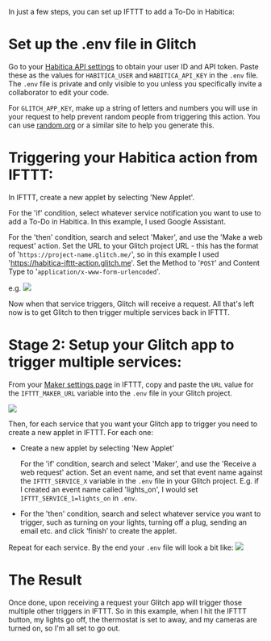 In just a few steps, you can set up IFTTT to add a To-Do in Habitica:

# Set up the .env file in Glitch

Go to your [Habitica API settings](https://habitica.com/#/options/settings/api) to obtain your user ID and API token. Paste these as the values for `HABITICA_USER` and `HABITICA_API_KEY` in the `.env` file. The `.env` file is private and only visible to you unless you specifically invite a collaborator to edit your code.

For `GLITCH_APP_KEY`, make up a string of letters and numbers you will use in your request to help prevent random people from triggering this action. You can use [random.org](https://www.random.org/passwords/?num=5&len=16&format=html&rnd=new) or a similar site to help you generate this.

# Triggering your Habitica action from IFTTT:

In IFTTT, create a new applet by selecting 'New Applet'.

For the 'if' condition, select whatever service notification you want to use to add a To-Do in Habitica. In this example, I used Google Assistant.

For the 'then' condition, search and select 'Maker', and use the 'Make a web request' action. Set the URL to your Glitch project URL - this has the format of '`https://project-name.glitch.me/`', so in this example I used 'https://habitica-ifttt-action.glitch.me'. Set the Method to '`POST`' and Content Type to '`application/x-www-form-urlencoded`'. 

e.g. ![](https://cdn.glitch.com/4761356a-9369-4e79-9d1e-a8306e8c00b5%2FiftttWebRequestSettings.png)

Now when that service triggers, Glitch will receive a request. All that's left now is to get Glitch to then trigger multiple services back in IFTTT.

# Stage 2: Setup your Glitch app to trigger multiple services:

From your [Maker settings page](https://ifttt.com/services/maker/settings) in IFTTT, copy and paste the `URL` value for the `IFTTT_MAKER_URL` variable into the `.env` file in your Glitch project.

![](https://cdn.glitch.com/4761356a-9369-4e79-9d1e-a8306e8c00b5%2FiftttMakerURL.png)

Then, for each service that you want your Glitch app to trigger you need to create a new applet in IFTTT. For each one:

- Create a new applet by selecting ‘New Applet’

  For the 'if' condition, search and select 'Maker', and use the 'Receive a web request' action. Set an event name, and set that event name against the `IFTTT_SERVICE_X` variable in the `.env` file in your Glitch project. E.g. if I created an event name called 'lights_on', I would set `IFTTT_SERVICE_1=lights_on` in `.env`.

- For the 'then' condition, search and select whatever service you want to trigger, such as turning on your lights, turning off a plug, sending an email etc. and click ‘finish’ to create the applet.

Repeat for each service. By the end your `.env` file will look a bit like:
![](https://cdn.glitch.com/4761356a-9369-4e79-9d1e-a8306e8c00b5%2FiftttEnvFile.png)

# The Result

Once done, upon receiving a request your Glitch app will trigger those multiple other triggers in IFTTT. So in this example, when I hit the IFTTT button, my lights go off, the thermostat is set to away, and my cameras are turned on, so I'm all set to go out.